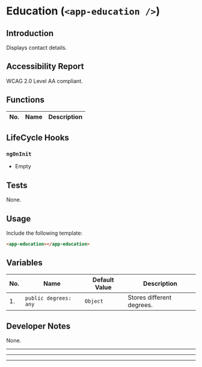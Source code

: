 # Education (`<app-education />`)

## Introduction

Displays contact details.

## Accessibility Report

WCAG 2.0 Level AA compliant.

## Functions

| **No.** | **Name** | **Description** |
| - | - | - |

## LifeCycle Hooks

### `ngOnInit`

* Empty

## Tests

None.

## Usage

Include the following template:

```html
<app-education></app-education>
```

## Variables

| **No.** | **Name** | **Default Value** | **Description** |
| - | - | - | - |
1. | `public degrees: any` | `Object` | Stores different degrees.

## Developer Notes

None.

---
---
---
